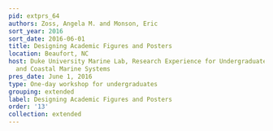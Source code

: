 ```yaml
---
pid: extprs_64
authors: Zoss, Angela M. and Monson, Eric
sort_year: 2016
sort_date: 2016-06-01
title: Designing Academic Figures and Posters
location: Beaufort, NC
host: Duke University Marine Lab, Research Experience for Undergraduates in Estuarine
  and Coastal Marine Systems
pres_date: June 1, 2016
type: One-day workshop for undergraduates
grouping: extended
label: Designing Academic Figures and Posters
order: '13'
collection: extended
---
```

